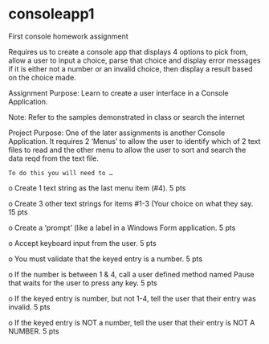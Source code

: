 # consoleapp1
First console homework assignment

Requires us to create a console app that displays 4 options to pick from, allow a user to input a choice, parse that choice and display error messages if it is either not a number or an invalid choice, then display a result based on the choice made.

Assignment Purpose: Learn to create a user interface in a Console Application.

Note: Refer to the samples demonstrated in class or search the internet  

Project Purpose: One of the later assignments is another Console Application. It requires 2 ‘Menus’ to allow the user to identify which of 2 text files to read and the other menu to allow the user to sort and search the data reqd from the text file.

    To do this you will need to …
    
o	Create 1 text string as the last menu item (#4).						                                5 pts		 

o	Create 3 other text strings for items #1-3 (Your choice on what they say. 			            15 pts

o	Create a ‘prompt’ (like a label in a Windows Form application. 				                      5 pts

o	Accept keyboard input from the user.							                                          5 pts

o	You must validate that the keyed entry is a number.						                              5 pts

o	If the number is between 1 & 4, call a user defined method named Pause that waits for the
user to press any key.									                                                      5 pts

o	If the keyed entry is number, but not 1-4, tell the user that their entry was invalid.		  5 pts

o	If the keyed entry is NOT a number, tell the user that their entry is NOT A NUMBER.	        5 pts		
